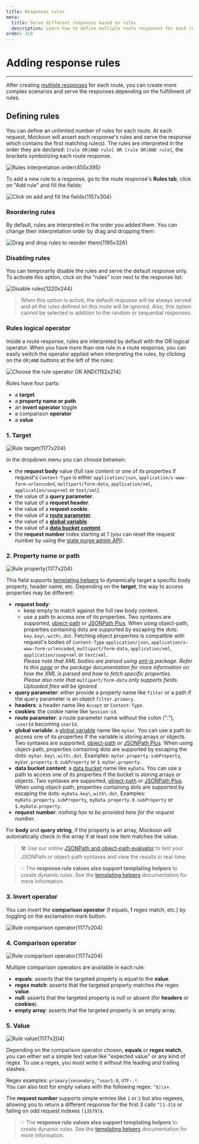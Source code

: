 ```yaml
---
title: Responses rules
meta:
  title: Serve different responses based on rules
  description: Learn how to define multiple route responses for each route and triggered them with rules based on the entering request parameters.
order: 310
---
```


# Adding response rules

---

After creating [multiple responses](docs:route-responses/multiple-responses) for each route, you can create more complex scenarios and serve the responses depending on the fulfillment of rules.

## Defining rules

You can define an unlimited number of rules for each route. At each request, Mockoon will assert each response's rules and serve the response which contains the first matching rule(s). The rules are interpreted in the order they are declared: `[rule OR|AND rule] OR [rule OR|AND rule]`, the brackets symbolizing each route response.

![Rules interpretation order{455x395}](/images/docs/shared/dynamic-rules-schema.png)

To add a new rule to a response, go to the route response's **Rules tab**, click on "Add rule" and fill the fields:

![Click on add and fill the fields{1157x304}](docs-img:add-route-response-rule.png)

### Reordering rules

By default, rules are interpreted in the order you added them. You can change their interpretation order by drag and dropping them:

![Drag and drop rules to reorder them{1195x326}](docs-img:route-response-rule-reorder.png)

### Disabling rules

You can temporarily disable the rules and serve the default response only. To activate this option, click on the "rules" icon next to the response list:

![Disable rules{1220x244}](docs-img:disable-rules.png)

> When this option is active, the default response will be always served and all the rules defined on this route will be ignored. Also, this option cannot be selected in addition to the random or sequential responses.

### Rules logical operator

Inside a route response, rules are interpreted by default with the OR logical operator. When you have more than one rule in a route response, you can easily switch the operator applied when interpreting the rules, by clicking on the `OR|AND` buttons at the left of the rules:

![Choose the rule operator OR AND{1152x214}](docs-img:route-response-rules-operator.png)

Rules have four parts:

- a **target**
- a **property name or path**
- an **invert operator** toggle
- a comparison **operator**
- a **value**

### 1. Target

![Rule target{1177x204}](docs-img:route-response-rules-target.png)

In the dropdown menu you can choose between:

- the **request body** value (full raw content or one of its properties if request's `Content-Type` is either `application/json`, `application/x-www-form-urlencoded`, `multipart/form-data`, `application/xml`, `application/soap+xml` or `text/xml`).
- the value of a **query parameter**.
- the value of a **request header**.
- the value of a **request cookie**.
- the value of a [**route parameter**](docs:api-endpoints/routing#route-parameters).
- the value of a [**global variable**](docs:variables/global-variables).
- the value of a [**data bucket content**](docs:data-buckets/overview).
- the **request number** index starting at 1 (you can reset the request number by using the [state purge admin API](docs:admin-api/server-state)).

### 2. Property name or path

![Rule property{1177x204}](docs-img:route-response-rules-property.png)

This field supports [templating helpers](docs:templating/overview) to dynamically target a specific body property, header name, etc. Depending on the **target**, the way to access properties may be different:

- **request body**:
  - keep empty to match against the full raw body content.
  - use a path to access one of its properties. Two syntaxes are supported, [object-path](https://www.npmjs.com/package/object-path) or [JSONPath Plus](https://www.npmjs.com/package/jsonpath-plus). When using object-path, properties containing dots are supported by escaping the dots: `key.key\.with\.dot`.
    Fetching object properties is compatible with request's bodies of `Content-Type` `application/json`, `application/x-www-form-urlencoded`, `multipart/form-data`, `application/xml`, `application/soap+xml` or `text/xml`.  
    _Please note that XML bodies are parsed using [xml-js](https://www.npmjs.com/package/xml-js) package. Refer to this [page](docs:response-configuration/xml-support) or the package documentation for more information on how the XML is parsed and how to fetch specific properties._  
    _Please also note that `multipart/form-data` only supports fields. Uploaded files will be ignored._
- **query parameter**: either provide a property name like `filter` or a path if the query parameter is an object `filter.primary`.
- **headers**: a header name like `Accept` or `Content-Type`.
- **cookies**: the cookie name like `Session-id`.
- **route parameter**: a route parameter name without the colon (":"), `:userId` becoming `userId`.
- **global variable**: a [global variable](docs:variables/global-variables) name like `myVar`. You can use a path to access one of its properties if the variable is storing arrays or objects. Two syntaxes are supported, [object-path](https://www.npmjs.com/package/object-path) or [JSONPath Plus](https://www.npmjs.com/package/jsonpath-plus). When using object-path, properties containing dots are supported by escaping the dots: `myVar.key\.with\.dot`. Examples: `myVar.property.subProperty`, `myVar.property.0.subProperty` or `$.myVar.property`.
- **data bucket content**: a [data bucket](docs:data-buckets/overview) name like `myData`. You can use a path to access one of its properties if the bucket is storing arrays or objects. Two syntaxes are supported, [object-path](https://www.npmjs.com/package/object-path) or [JSONPath Plus](https://www.npmjs.com/package/jsonpath-plus). When using object-path, properties containing dots are supported by escaping the dots: `myData.key\.with\.dot`. Examples: `myData.property.subProperty`, `myData.property.0.subProperty` or `$.myData.property`.
- **request number**: _nothing has to be provided here for the request number_.

For **body** and **query string**, if the property is an array, Mockoon will automatically check in the array if at least one item matches the value.

> 🛠️ Use our online [JSONPath and object-path evaluator](/tools/json-object-path-evaluator/) to test your JSONPath or object-path syntaxes and view the results in real-time.

> 💡 The **response rule values also support templating helpers** to create dynamic rules. See the [templating helpers](docs:templating/overview) documentation for more information.

### 3. Invert operator

You can invert the **comparison operator** (**!** equals, **!** regex match, etc.) by toggling on the exclamation mark button:

![Rule comparison operator{1177x204}](docs-img:route-response-rules-invert-operator.png)

### 4. Comparison operator

![Rule comparison operator{1177x204}](docs-img:route-response-rules-comparison-operator.png)

Multiple comparison operators are available in each rule:

- **equals**: asserts that the targeted property is equal to the **value**.
- **regex match**: asserts that the targeted property matches the regex **value**.
- **null**: asserts that the targeted property is null or absent (for **headers** or **cookies**).
- **empty array**: asserts that the targeted property is an empty array.

### 5. Value

![Rule value{1177x204}](docs-img:route-response-rules-value.png)

Depending on the comparison operator chosen, **equals** or **regex match**, you can either set a simple text value like "expected value" or any kind of regex. To use a regex, you must write it without the leading and trailing slashes.

Regex examples:
`primary|secondary`, `^user1-9`, `UTF-.*`.  
You can also test for empty values with the following regex: `^$|\s+`.

The **request number** supports simple entries like `1` or `2` but also regexes, allowing you to return a different response for the first 3 calls `^[1-3]$` or failing on odd request indexes `[13579]$`.

> 💡 The **response rule values also support templating helpers** to create dynamic rules. See the [templating helpers](docs:templating/overview) documentation for more information.
